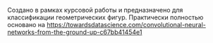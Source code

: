 Создано в рамках курсовой работы и предназначено для классификации геометрических фигур. Практически полностью основано на https://towardsdatascience.com/convolutional-neural-networks-from-the-ground-up-c67bb41454e1
